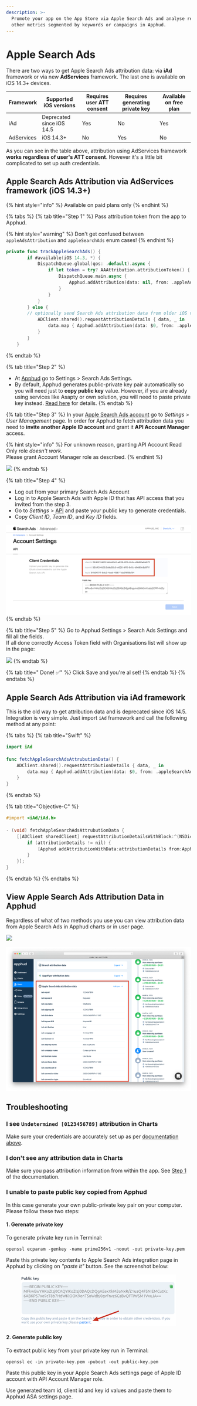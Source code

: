 ```yaml
---
description: >-
  Promote your app on the App Store via Apple Search Ads and analyse revenue and
  other metrics segmented by keywords or campaigns in Apphud.
---
```


# Apple Search Ads

There are two ways to get Apple Search Ads attribution data: via **iAd** framework or via new **AdServices** framework. The last one is available on iOS 14.3+ devices.

| Framework  | Supported iOS versions    | Requires user ATT consent | Requires generating private key | Available on free plan |
| ---------- | ------------------------- | ------------------------- | ------------------------------- | ---------------------- |
| iAd        | Deprecated since iOS 14.5 | Yes                       | No                              | Yes                    |
| AdServices | iOS 14.3+                 | No                        | Yes                             | No                     |

As you can see in the table above, attribution using AdServices framework **works regardless of user's ATT consent**. However it's a little bit complicated to set up auth credentials.

## Apple Search Ads Attribution via AdServices framework (iOS 14.3+) <a href="#how-does-integration-work" id="how-does-integration-work"></a>

{% hint style="info" %}
Available on paid plans only
{% endhint %}

{% tabs %}
{% tab title="Step 1" %}
Pass attribution token from the app to Apphud.

{% hint style="warning" %}
Don't get confused between `appleAdsAttribution` and `appleSearchAds` enum cases!&#x20;
{% endhint %}

```swift
private func trackAppleSearchAds() {
        if #available(iOS 14.3, *) {
            DispatchQueue.global(qos: .default).async {
                if let token = try? AAAttribution.attributionToken() {
                    DispatchQueue.main.async {
                        Apphud.addAttribution(data: nil, from: .appleAdsAttribution, identifer: token, callback: nil)
                    }
                }
            }
        } else {
        // optionally send Search Ads attribution data from older iOS versions
            ADClient.shared().requestAttributionDetails { data, _ in
                data.map { Apphud.addAttribution(data: $0, from: .appleSearchAds, callback: nil) }
            }
        }
    }
```
{% endtab %}

{% tab title="Step 2" %}
* At [Apphud](https://app.apphud.com) go to Settings > Search Ads Settings.
* By default, Apphud generates public-private key pair automatically so you will need just to **copy public key** value. However, if you are already using services like Asapty or own solution, you will need to paste private key instead. [Read here](../marketing/asapty.md#credentials-issue-between-apphud-and-asapty) for details.
{% endtab %}

{% tab title="Step 3" %}
In your [Apple Search Ads account](https://searchads.apple.com) go to _Settings_  > _User Management_ page. In order for Apphud to fetch attribution data you need to **invite another Apple ID account** and grant it **API Account Manager** access.

{% hint style="info" %}
For unknown reason, granting API Account Read Only role _doesn't work_.\
Please grant Account Manager role as described.
{% endhint %}

![](<../../.gitbook/assets/asa\_access (1).png>)
{% endtab %}

{% tab title="Step 4" %}
* Log out from your primary Search Ads Account
* Log in to Apple Search Ads with Apple ID that has API access that you invited from the step 3.
* Go to _Settings_ > [API](https://app.searchads.apple.com/cm/app/settings/apicertificates) and paste your public key to generate credentials.
* Copy _Client ID_, _Team ID_, and _Key ID_ fields.

![](<../../.gitbook/assets/2 (1).png>)
{% endtab %}

{% tab title="Step 5" %}
Go to Apphud Settings > Search Ads Settings and fill all the fields.\
If all done correctly Access Token field with Organisations list will show up in the page:

![](../../.gitbook/assets/asa\_settings.png)
{% endtab %}

{% tab title=" Done! ✅" %}
Click Save and you're al set!
{% endtab %}
{% endtabs %}

## Apple Search Ads Attribution via iAd framework <a href="#how-does-integration-work" id="how-does-integration-work"></a>

This is the old way to get attribution data and is deprecated since iOS 14.5. \
Integration is very simple. Just import `iAd` framework and call the following method at any point:

{% tabs %}
{% tab title="Swift" %}
```swift
import iAd

func fetchAppleSearchAdsAttrubutionData() {
    ADClient.shared().requestAttributionDetails { data, _ in
        data.map { Apphud.addAttribution(data: $0, from: .appleSearchAds, callback: nil) }
    }
}
```
{% endtab %}

{% tab title="Objective-C" %}
```objectivec
#import <iAd/iAd.h>

- (void) fetchAppleSearchAdsAttrubutionData {
    [[ADClient sharedClient] requestAttributionDetailsWithBlock:^(NSDictionary<NSString *,NSObject *> * _Nullable attributionDetails, NSError * _Nullable error) {
        if (attributionDetails != nil) {
            [Apphud addAttributionWithData:attributionDetails from:ApphudAttributionProviderAppleSearchAds identifer:nil callback:nil];
        }
    }];
}
```
{% endtab %}
{% endtabs %}

## View Apple Search Ads Attribution Data in Apphud

Regardless of what of two methods you use you can view attribution data from Apple Search Ads in Apphud charts or in user page.

![](../../.gitbook/assets/asa\_charts.png)

![](../../.gitbook/assets/apple-search-ads-view-user.png)

## Troubleshooting

### I see `Undetermined [0123456789]` attribution in Charts

Make sure your credentials are accurately set up as per [documentation above](apple-search-ads.md#how-does-integration-work).

### I don't see any attribution data in Charts

Make sure you pass attribution information from within the app. See [Step 1](apple-search-ads.md#how-does-integration-work) of the documentation.

### I unable to paste public key copied from Apphud

In this case generate your own public-private key pair on your computer. Please follow these two steps:

#### 1. Gerenate private key

To generate private key run in Terminal:

```
openssl ecparam -genkey -name prime256v1 -noout -out private-key.pem
```

Paste this private key contents to Apple Search Ads integration page in Apphud by clicking on _"paste it"_ button. See the screenshot below:

<figure><img src="../../.gitbook/assets/image (4).png" alt=""><figcaption></figcaption></figure>

#### 2. Generate public key

To extract public key from your private key run in Terminal:

```
openssl ec -in private-key.pem -pubout -out public-key.pem
```

Paste this public key in your Apple Search Ads settings page of Apple ID account with API Account Manager role.&#x20;

Use generated team id, client id and key id values and paste them to Apphud ASA settings page.
